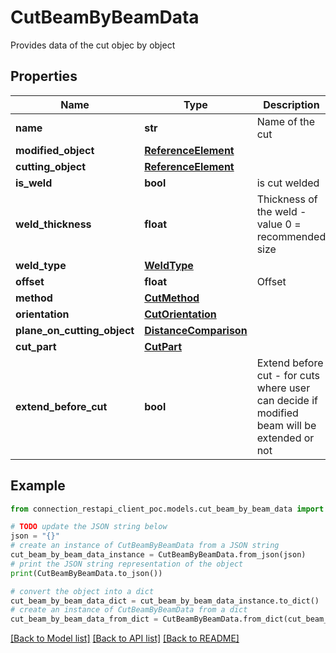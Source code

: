 # CutBeamByBeamData

Provides data of the cut objec by object

## Properties

Name | Type | Description | Notes
------------ | ------------- | ------------- | -------------
**name** | **str** | Name of the cut | [optional] 
**modified_object** | [**ReferenceElement**](ReferenceElement.md) |  | [optional] 
**cutting_object** | [**ReferenceElement**](ReferenceElement.md) |  | [optional] 
**is_weld** | **bool** | is cut welded | [optional] 
**weld_thickness** | **float** | Thickness of the weld - value 0 &#x3D; recommended size | [optional] 
**weld_type** | [**WeldType**](WeldType.md) |  | [optional] 
**offset** | **float** | Offset | [optional] 
**method** | [**CutMethod**](CutMethod.md) |  | [optional] 
**orientation** | [**CutOrientation**](CutOrientation.md) |  | [optional] 
**plane_on_cutting_object** | [**DistanceComparison**](DistanceComparison.md) |  | [optional] 
**cut_part** | [**CutPart**](CutPart.md) |  | [optional] 
**extend_before_cut** | **bool** | Extend before cut - for cuts where user can decide if modified beam will be extended or not | [optional] 

## Example

```python
from connection_restapi_client_poc.models.cut_beam_by_beam_data import CutBeamByBeamData

# TODO update the JSON string below
json = "{}"
# create an instance of CutBeamByBeamData from a JSON string
cut_beam_by_beam_data_instance = CutBeamByBeamData.from_json(json)
# print the JSON string representation of the object
print(CutBeamByBeamData.to_json())

# convert the object into a dict
cut_beam_by_beam_data_dict = cut_beam_by_beam_data_instance.to_dict()
# create an instance of CutBeamByBeamData from a dict
cut_beam_by_beam_data_from_dict = CutBeamByBeamData.from_dict(cut_beam_by_beam_data_dict)
```
[[Back to Model list]](../README.md#documentation-for-models) [[Back to API list]](../README.md#documentation-for-api-endpoints) [[Back to README]](../README.md)


